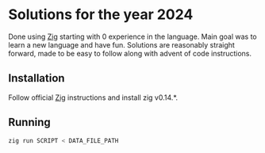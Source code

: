 # Solutions for the year 2024

Done using [Zig](https://ziglang.org/) starting with 0 experience in the language. Main goal was to learn a new language and have fun. Solutions are reasonably straight forward, made to be easy to follow along with advent of code instructions.

## Installation

Follow official [Zig](https://ziglang.org/download/) instructions and install zig v0.14.*.

## Running

```sh
zig run SCRIPT < DATA_FILE_PATH
```
